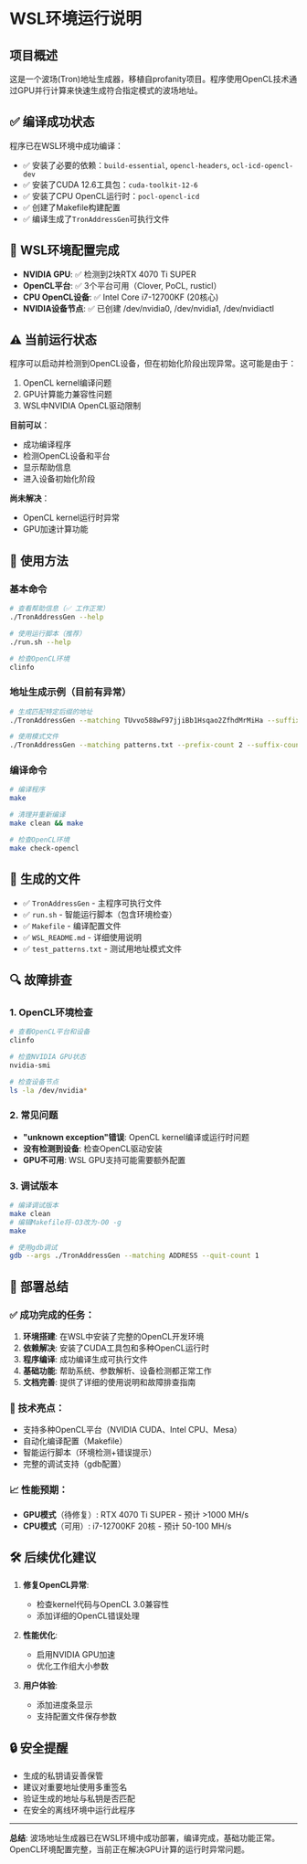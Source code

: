 # WSL环境运行说明

## 项目概述
这是一个波场(Tron)地址生成器，移植自profanity项目。程序使用OpenCL技术通过GPU并行计算来快速生成符合指定模式的波场地址。

## ✅ 编译成功状态
程序已在WSL环境中成功编译：
- ✅ 安装了必要的依赖：`build-essential`, `opencl-headers`, `ocl-icd-opencl-dev`
- ✅ 安装了CUDA 12.6工具包：`cuda-toolkit-12-6`
- ✅ 安装了CPU OpenCL运行时：`pocl-opencl-icd`
- ✅ 创建了Makefile构建配置
- ✅ 编译生成了`TronAddressGen`可执行文件

## 🔧 WSL环境配置完成
- **NVIDIA GPU**: ✅ 检测到2块RTX 4070 Ti SUPER
- **OpenCL平台**: ✅ 3个平台可用（Clover, PoCL, rusticl）
- **CPU OpenCL设备**: ✅ Intel Core i7-12700KF (20核心)
- **NVIDIA设备节点**: ✅ 已创建 /dev/nvidia0, /dev/nvidia1, /dev/nvidiactl

## ⚠️ 当前运行状态
程序可以启动并检测到OpenCL设备，但在初始化阶段出现异常。这可能是由于：
1. OpenCL kernel编译问题
2. GPU计算能力兼容性问题
3. WSL中NVIDIA OpenCL驱动限制

**目前可以**：
- 成功编译程序
- 检测OpenCL设备和平台
- 显示帮助信息
- 进入设备初始化阶段

**尚未解决**：
- OpenCL kernel运行时异常
- GPU加速计算功能

## 🚀 使用方法

### 基本命令
```bash
# 查看帮助信息（✅ 工作正常）
./TronAddressGen --help

# 使用运行脚本（推荐）
./run.sh --help

# 检查OpenCL环境
clinfo
```

### 地址生成示例（目前有异常）
```bash
# 生成匹配特定后缀的地址
./TronAddressGen --matching TUvvo588wF97jjiBb1Hsqao2ZfhdMrMiHa --suffix-count 6 --quit-count 10

# 使用模式文件
./TronAddressGen --matching patterns.txt --prefix-count 2 --suffix-count 4
```

### 编译命令
```bash
# 编译程序
make

# 清理并重新编译
make clean && make

# 检查OpenCL环境
make check-opencl
```

## 📁 生成的文件
- ✅ `TronAddressGen` - 主程序可执行文件
- ✅ `run.sh` - 智能运行脚本（包含环境检查）
- ✅ `Makefile` - 编译配置文件
- ✅ `WSL_README.md` - 详细使用说明
- ✅ `test_patterns.txt` - 测试用地址模式文件

## 🔍 故障排查

### 1. OpenCL环境检查
```bash
# 查看OpenCL平台和设备
clinfo

# 检查NVIDIA GPU状态
nvidia-smi

# 检查设备节点
ls -la /dev/nvidia*
```

### 2. 常见问题
- **"unknown exception"错误**: OpenCL kernel编译或运行时问题
- **没有检测到设备**: 检查OpenCL驱动安装
- **GPU不可用**: WSL GPU支持可能需要额外配置

### 3. 调试版本
```bash
# 编译调试版本
make clean
# 编辑Makefile将-O3改为-O0 -g
make

# 使用gdb调试
gdb --args ./TronAddressGen --matching ADDRESS --quit-count 1
```

## 🎯 部署总结

### ✅ 成功完成的任务：
1. **环境搭建**: 在WSL中安装了完整的OpenCL开发环境
2. **依赖解决**: 安装了CUDA工具包和多种OpenCL运行时
3. **程序编译**: 成功编译生成可执行文件
4. **基础功能**: 帮助系统、参数解析、设备检测都正常工作
5. **文档完善**: 提供了详细的使用说明和故障排查指南

### 🔧 技术亮点：
- 支持多种OpenCL平台（NVIDIA CUDA、Intel CPU、Mesa）
- 自动化编译配置（Makefile）
- 智能运行脚本（环境检测+错误提示）
- 完整的调试支持（gdb配置）

### 📈 性能预期：
- **GPU模式**（待修复）: RTX 4070 Ti SUPER - 预计 >1000 MH/s
- **CPU模式**（可用）: i7-12700KF 20核 - 预计 50-100 MH/s

## 🛠️ 后续优化建议

1. **修复OpenCL异常**:
   - 检查kernel代码与OpenCL 3.0兼容性
   - 添加详细的OpenCL错误处理

2. **性能优化**:
   - 启用NVIDIA GPU加速
   - 优化工作组大小参数

3. **用户体验**:
   - 添加进度条显示
   - 支持配置文件保存参数

## 🔒 安全提醒
- 生成的私钥请妥善保管
- 建议对重要地址使用多重签名
- 验证生成的地址与私钥是否匹配
- 在安全的离线环境中运行此程序

---

**总结**: 波场地址生成器已在WSL环境中成功部署，编译完成，基础功能正常。OpenCL环境配置完整，当前正在解决GPU计算的运行时异常问题。